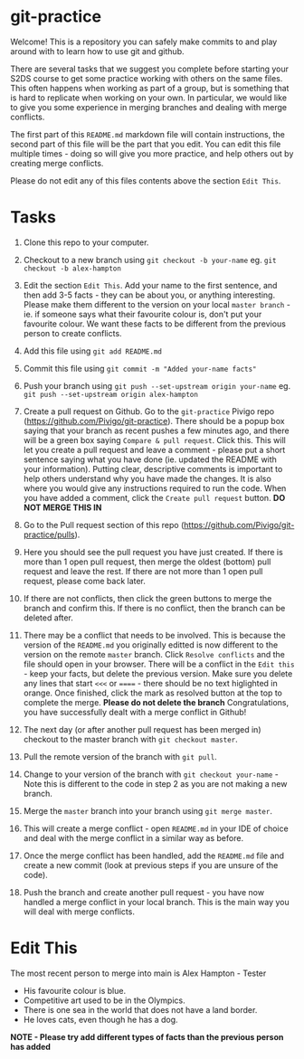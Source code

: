 # git-practice

Welcome! This is a repository you can safely make commits to and play around with to learn how to
use git and github.

There are several tasks that we suggest you complete before starting your S2DS course to get some
practice working with others on the same files. This often happens when working as part of a group,
but is something that is hard to replicate when working on your own. In particular, we would like to
give you some experience in merging branches and dealing with merge conflicts.

The first part of this `README.md` markdown file will contain instructions, the second part of this
file will be the part that you edit. You can edit this file multiple times - doing so will give you more
practice, and help others out by creating merge conflicts.

Please do not edit any of this files contents above the section `Edit This`.

# Tasks

1. Clone this repo to your computer.
2. Checkout to a new branch using `git checkout -b your-name` eg. `git checkout -b alex-hampton`
3. Edit the section `Edit This`. Add your name to the first sentence, and then add 3-5 facts  - they can
be about you, or anything interesting. Please make them different to the version on your local
`master branch` - ie. if someone says what their favourite colour is, don't put your favourite colour.
We want these facts to be different from the previous person to create conflicts.

4. Add this file using `git add README.md`
5. Commit this file using `git commit -m "Added your-name facts"`
6. Push your branch using `git push --set-upstream origin your-name` eg. `git push --set-upstream origin alex-hampton`
7. Create a pull request on Github. Go to the `git-practice` Pivigo repo (https://github.com/Pivigo/git-practice). There should be a popup box saying that your branch as recent pushes a few minutes ago, and there will be a green box saying `Compare & pull request`. Click this. This will let you create a pull request and leave a comment - please put a short sentence saying what you have done (ie. updated the README with your information). Putting clear, descriptive comments is important to help others understand why you have made the changes. It is also where you would give any instructions required to run the code. When you have added a comment, click the `Create pull request` button. **DO NOT MERGE THIS IN**
8. Go to the Pull request section of this repo (https://github.com/Pivigo/git-practice/pulls).
9. Here you should see the pull request you have just created. If there is more than 1 open pull request, then merge the oldest (bottom) pull request and leave the rest. If there are not more than 1 open pull request, please come back later. 
10. If there are not conflicts, then click the green buttons to merge the branch and confirm this. If there is no conflict, then the branch can be deleted after. 
11. There may be a conflict that needs to be involved. This is because the version of the `README.md` you originally editted is now different to the version on the remote `master` branch. Click `Resolve conflicts` and the file should open in your browser. There will be a conflict in the `Edit this` - keep your facts, but delete the previous version. Make sure you delete any lines that start `<<<` or `====` - there should be no text higlighted in orange. Once finished, click the mark as resolved button at the top to complete the merge. **Please do not delete the branch** Congratulations, you have successfully dealt with a merge conflict in Github!
12. The next day (or after another pull request has been merged in) checkout to the master branch with `git checkout master`.
13. Pull the remote version of the branch with `git pull`.
14. Change to your version of the branch with `git checkout your-name`  - Note this is different to the code in step 2 as you are not making a new branch.
15. Merge the `master` branch into your branch using `git merge master`.
16. This will create a merge conflict - open `README.md` in your IDE of choice and deal with the merge conflict in a similar way as before.
17. Once the merge conflict has been handled, add the `README.md` file and create a new commit (look at previous steps if you are unsure of the code).
18. Push the branch and create another pull request - you have now handled a merge conflict in your local branch. This is the main way you will deal with merge conflicts.

# Edit This

The most recent person to merge into main is Alex Hampton - Tester

* His favourite colour is blue.
* Competitive art used to be in the Olympics.
* There is one sea in the world that does not have a land border.
* He loves cats, even though he has a dog.

**NOTE - Please try add different types of facts than the previous person has added**